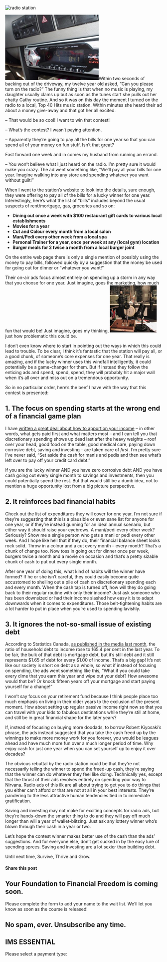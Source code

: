 ![radio station](https://yourfinanciallaunchpad.com/wp-content/uploads/elementor/thumbs/radio-station-qdc6cqrbkvkqbvm1juw1iusf84sbync09asazw9q4o.jpg "radio station")

![radio-of-car-1467859-640x480](attachments/radio-of-car-1467859-640x480-300x209.jpg)Within two seconds of backing out of the driveway, my twelve year old asked, “Can you please turn on the radio?” The funny thing is that when no music is playing, my daughter usually clams up but as soon as the tunes start she pulls out her chatty Cathy routine. And so it was on this day the moment I turned on the radio to a local, Top 40 Hits music station. Within minutes she heard their ad about a money give-away and that got her all excited.

– That would be so cool! I want to win that contest!

– What’s the contest? I wasn’t paying attention.

– Apparently they’re going to pay all the bills for one year so that you can spend all of your money on fun stuff. Isn’t that great?

Fast forward one week and in comes my husband from running an errand.

– You won’t believe what I just heard on the radio. I’m pretty sure it would make you crazy. The ad went something like, “We’ll pay all your bills for one year. Imagine walking into any store and spending whatever you want without guilt!”

When I went to the station’s website to look into the details, sure enough, they were offering to pay all of the bills for a lucky winner for one year. Interestingly, here’s what the list of “bills” includes beyond the usual suspects of rent/mortgage, gas, groceries and so on:

- **Dining out once a week with $100 restaurant gift cards to various local establishments**
- **Movies for a year**
- **Cut and Colour every month from a local salon**
- **Mani/Pedi every other week from a local spa**
- **Personal Trainer for a year, once per week at any (local gym) location**
- **Burger meals for 2 twice a month from a local burger joint**

On the entire web page there is only a single mention of possibly using the money to pay bills, followed quickly by a suggestion that the money be used for going out for dinner or “whatever you want!”

Their on-air ads focus almost entirely on spending up a storm in any way that you choose for one year. Just imagine, goes the marketing, how much fun that would be! Just imagine, goes my thinking, ![radio station](attachments/radio-station-150x150.jpg)just how problematic this could be.

I don’t even know where to start in pointing out the ways in which this could lead to trouble. To be clear, I think it’s fantastic that the station will pay all, or a good chunk, of someone’s core expenses for one year. That really is amazing, and if the lucky winner uses this windfall intelligently, it could potentially be a game-changer for them. But if instead they follow the enticing ads and spend, spend, spend, they will probably hit a major wall when it’s all over and miss out on a tremendous opportunity.

So in no particular order, here’s the beef I have with the way that this contest is presented:

## 1\. The focus on spending starts at the wrong end of a financial game plan

I have [written a great deal about how to apportion your income](https://yflmainprod.wpengine.com/2014/06/forget-about-budgeting-and-do-this-instead/) – in other words, what gets paid first and what matters most – and I can tell you that discretionary spending shows up dead last after the heavy weights – roof over your head, good food on the table, good medical care, paying down corrosive debt, saving and investing – are taken care of *first*. I’m pretty sure I’ve never said, “Set aside the cash for manis and pedis and then see what’s left over to pay off your credit card debt.”

If you are the lucky winner AND you have zero corrosive debt AND you have cash going out every single month to savings and investments, then you could potentially spend the rest. But that would still be a dumb idea, not to mention a huge opportunity lost from a big picture perspective.

## 2\. It reinforces bad financial habits

Check out the list of expenditures they will cover for one year. I’m not sure if they’re suggesting that this is a plausible or even sane list for anyone for one year, or if they’re instead gunning for an ideal annual scenario, but either way it should raise your eyebrows. A mani/pedi every other week? Seriously? Show me a single person who gets a mani or pedi every other week. And I hope like hell that if they do, their financial balance sheet looks rock solid. Throw in a colour and a cut every month – every month? That’s a chunk of change too. Now toss in going out for dinner once per week, burgers twice a month and a movie on occasion and that’s a pretty sizable chunk of cash to put out every single month.

After one year of doing this, what kind of habits will the winner have formed? If he or she isn’t careful, they could easily become quite accustomed to shelling out a pile of cash on discretionary spending each and every month. When the cash tap is turned off, how will they do going back to their regular routine with only their income? Just ask someone who has been downsized or had their income slashed how easy it is to adapt downwards when it comes to expenditures. Those belt-tightening habits are a lot harder to put in place when you’re used to spending lavishly.

## 3\. It ignores the not-so-small issue of existing debt

According to Statistics Canada, [as published in the media last month](http://www.cbc.ca/news/business/debt-income-1.3486811), the ratio of household debt to income rose to 165.4 per cent in the last year. To be fair, the bulk of that debt is mortgage debt, but it’s still debt and it still represents $1.65 of debt for every $1.00 of income. That’s a big gap! It’s not like our society is short on debt as a whole, so what if instead of focusing on spending, the ads went something like this, “What if you could take every dime that you earn this year and wipe out your debt? How awesome would that be? Or knock fifteen years off your mortgage and start paying yourself for a change!”

I won’t say focus on your retirement fund because I think people place too much emphasis on living in their older years to the exclusion of the present moment. How about setting up regular passive income right now so that you can travel with your kids to fabulous destinations while they’re still at home, and still be in great financial shape for the later years?

If, instead of focusing on buying more doodads, to borrow Robert Kiyosaki’s phrase, the ads instead suggested that you take the cash freed up by the winnings to make more money work for you forever, you would be leagues ahead and have much more fun over a much longer period of time. Why enjoy cash for just one year when you can set yourself up to enjoy it over decades?

The obvious rebuttal by the radio station could be that they’re not necessarily telling the winner to spend the freed-up cash, they’re saying that the winner can do whatever they feel like doing. Technically yes, except that the thrust of their ads revolves entirely on spending your way to Nirvana. Radio ads of this ilk are all about trying to get you to do things that you either can’t afford or that are not at all in your best interests. They’re pandering to the less attractive human tendencies tied in to immediate gratification.

Saving and investing may not make for exciting concepts for radio ads, but they’re hands-down the smarter thing to do and they will pay off much longer than will a year of wallet-blitzing. Just ask any lottery winner who’s blown through their cash in a year or two.

Let’s hope the contest winner makes better use of the cash than the ads’ suggestions. And for everyone else, don’t get sucked in by the easy lure of spending sprees. Saving and investing are a lot sexier than building debt.

Until next time, Survive, Thrive and Grow.

#### Share this post

## Your Foundation to Financial Freedom is coming soon.

Please complete the form to add your name to the wait list. We’ll let you know as soon as the course is released!

## No spam, ever. Unsubscribe any time.

## IMS ESSENTIAL

Please select a payment type: